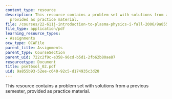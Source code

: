```yaml
---
content_type: resource
description: This resource contains a problem set with solutions from a previous semester,
  provided as practice material.
file: /courses/22-611j-introduction-to-plasma-physics-i-fall-2006/9a855b9352eec64092c5d174935c3d20_pset6sol_02.pdf
file_type: application/pdf
learning_resource_types:
- Assignments
ocw_type: OCWFile
parent_title: Assignments
parent_type: CourseSection
parent_uid: 722c2f9c-e358-96cd-b5d1-2fb62b80ae87
resourcetype: Document
title: pset6sol_02.pdf
uid: 9a855b93-52ee-c640-92c5-d174935c3d20
---
```

This resource contains a problem set with solutions from a previous semester, provided as practice material.

